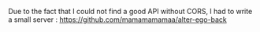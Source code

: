 Due to the fact that I could not find a good API without CORS, I had to write a small server : https://github.com/mamamamamaa/alter-ego-back
